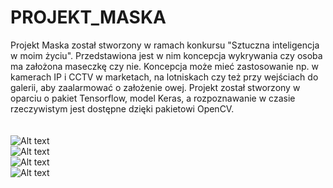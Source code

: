 # PROJEKT_MASKA
Projekt Maska został stworzony w ramach konkursu "Sztuczna inteligencja w moim życiu". Przedstawiona jest w nim koncepcja wykrywania czy osoba ma założona maseczkę czy nie. Koncepcja może mieć zastosowanie np. w kamerach IP i CCTV w marketach, na lotniskach czy też przy wejściach do galerii, aby zaalarmować o założenie owej. Projekt został stworzony w oparciu o pakiet Tensorflow, model Keras, a rozpoznawanie w czasie rzeczywistym jest dostępne dzięki pakietowi OpenCV.<br/>
<br/>
<br/>
![Alt text](https://github.com/wonderooo/PROJEKT_MASKA/blob/main/3.gif)
<br/>
![Alt text](https://github.com/wonderooo/PROJEKT_MASKA/blob/main/1.gif)
<br/>
![Alt text](https://github.com/wonderooo/PROJEKT_MASKA/blob/main/4.gif)
<br/>
![Alt text](https://github.com/wonderooo/PROJEKT_MASKA/blob/main/2.gif)

